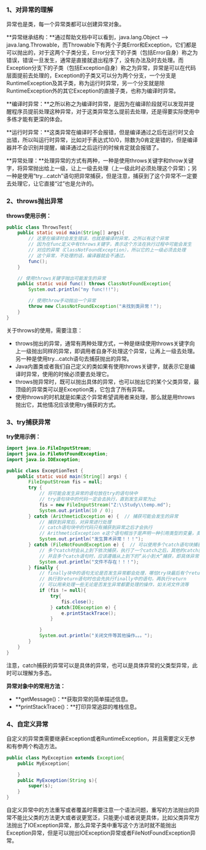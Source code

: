 ### 1、对异常的理解

异常也是类，每一个异常类都可以创建异常对象。

**异常继承结构：**通过帮助文档中可以看到，java.lang.Object --&gt; java.lang.Throwable，而Throwable下有两个子类Error和Exception，它们都是可以抛出的，对于这两个子类分支，Error分支下的子类（包括Error自身）称之为错误，错误一旦发生，通常是直接就退出程序了，没有办法及时去处理。而Exception分支下的子类（包括Exception自身）称之为异常，异常是可以在代码层面提前去处理的，Exception的子类又可以分为两个分支，一个分支是RuntimeException及其子类，称为运行时异常，另一个分支就是除RuntimeException外的其它Exception的直接子类，也称为编译时异常。

**编译时异常：**之所以称之为编译时异常，是因为在编译阶段就可以发现并提醒程序员提前处理这种异常，对于这类异常怎么提前去处理，还是得要实际使用中多练才能有更深的体会。

**运行时异常：**这类异常在编译时不会报错，但是编译通过之后在运行时又会出错，所以叫运行时异常，比如对于表达式10/0，除数为0肯定是错的，但是编译器并不会识别并提醒，编译通过之后运行的时候肯定就会报错了。

**异常处理：**处理异常的方式有两种，一种是使用throws关键字和throw关键字，将异常抛出给上一级，让上一级去处理（上一级此时必须处理这个异常）；另一种是使用“try...catch”语句把异常捕获，但是注意，捕获到了这个异常不一定要去处理它，让它直接“过”也是允许的。

### 2、throws抛出异常

**throws使用示例：**

```java
public class ThrowsTest{
    public static void main(String[] args){
        // 这里在编译时会发生错误，也就是编译时异常，之所以有这个异常
        // 因为在func定义中有throws关键字，表示这个方法在执行过程中可能会发生
        // 对应的异常（ClassNotFoundException），所以它的上一级必须去处理
        // 这个异常，不处理的话，编译器就会不通过。
        func();
    }

    // 使用throws关键字抛出可能发生的异常
    public static void func() throws ClassNotFoundException{
        System.out.println("my func!!!");

        // 使用throw手动抛出一个异常
        throw new ClassNotFoundException("未找到类异常！");
    }
}
```

关于throws的使用，需要注意：

* throws抛出的异常，通常有两种处理方式，一种是继续使用throws关键字向上一级抛出同样的异常，即调用者自身不处理这个异常，让再上一级去处理。另一种是使用try...catch语句去捕获抛出的异常。
* Java内置类或者我们自己定义的类如果有使用throws关键字，就表示它是编译时异常，使用的时候必须要去处理它。
* throws抛异常时，既可以抛出具体的异常，也可以抛出它的某个父类异常，最顶级的异常类可以是Exception类，它包含了所有异常。
* 使用throws的时机就是如果这个异常希望调用者来处理，那么就是用throws抛出它，其他情况应该使用try捕获的方式。

### 3、try捕获异常

**try使用示例：**

```java
import java.io.FileInputStream;
import java.io.FileNotFoundException;
import java.io.IOException;

public class ExceptionTest {
    public static void main(String[] args) {
        FileInputStream fis = null;
        try {
            // 将可能会发生异常的语句放在try的语句块中
            // try语句块中的代码一定会去执行，直到发生异常为止
            fis = new FileInputStream("Z:\\Study\\temp.md");
            System.out.println(10 / 0);
        } catch (ArithmeticException e) {  // 捕获可能会发生的异常
            // 捕获到异常后，对异常进行处理
            // catch语句块中的代码只有捕获到异常之后才会执行
            // ArithmeticException e这个语句相当于是声明一种引用类型的变量，类似于方法的形参，e保存的是异常对象的内存地址，并且可以在catch语句块中去使用这个对象引用e。
            System.out.println("发生算术异常！！！");
        } catch (FileNotFoundException e) {  // 可以使用多个catch语句块捕获不同的异常
            // 多个catch时会从上到下依次捕获，执行了一个catch之后，其他的catch就不会执行了
            // 并且多个catch语句时，应该遵循从上到下的“从小到大”捕获，即具体异常在前，它的父类型依次往后
            System.out.println("文件不存在！！！");
        } finally {
            // finally块中的语句无论是否发生异常都会处理，哪怕try块最后有个return语句
            // 执行到return语句时也会先执行finally中的语句，再执行return
            // 可以用来处理一些无论是否发生异常都要处理的操作，如关闭文件流等
            if (fis != null){
                try{
                    fis.close();
                } catch(IOException e) {
                    e.printStackTrace();
                }

            }
            System.out.println("关闭文件等其他操作。。。");
        }
    }
}
```

注意，catch捕获的异常可以是具体的异常，也可以是具体异常的父类型异常，此时可以理解为多态。

**异常对象中的常用方法：**

* **getMessage\(\)：**获取异常的简单描述信息。
* **printStackTrace\(\)：**打印异常追踪的堆栈信息。

### 4、自定义异常

自定义的异常类需要继承Exception或者RuntimeException，并且需要定义无参和有参两个构造方法。

```java
public class MyException extends Exception{
    public MyException{

    }
    public MyException(String s){
        super(s);
    }
}
```

自定义异常中的方法重写或者覆盖时需要注意一个语法问题，重写的方法抛出的异常不能比父类的方法更大或者说更宽泛，只能更小或者说更具体，比如父类异常方法抛出了IOException异常，那么异常子类中重写这个方法时就不能抛出Exception异常，但是可以抛出IOException异常或者FileNotFoundException异常。


